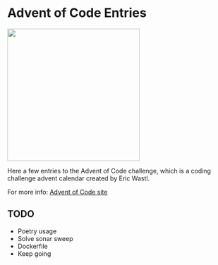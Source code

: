 # Advent of Code Entries
<img src="https://user-images.githubusercontent.com/4097471/144654508-823c6e31-5e10-404c-9f9f-0d6b9d6ce617.jpg" width="300">

Here a few entries to the Advent of Code challenge, which is a coding challenge advent calendar created by Eric Wastl.

For more info: [Advent of Code site](http://adventofcode.com/)

## TODO
* Poetry usage
* Solve sonar sweep
* Dockerfile
* Keep going
